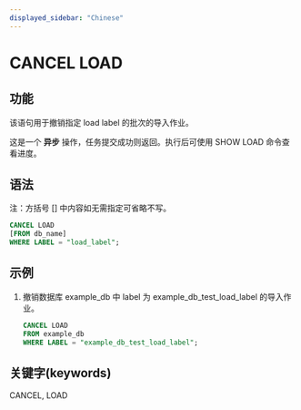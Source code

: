 ```yaml
---
displayed_sidebar: "Chinese"
---
```


# CANCEL LOAD

## 功能

该语句用于撤销指定 load label 的批次的导入作业。

这是一个 **异步** 操作，任务提交成功则返回。执行后可使用 SHOW LOAD 命令查看进度。

## 语法

注：方括号 [] 中内容如无需指定可省略不写。

```sql
CANCEL LOAD
[FROM db_name]
WHERE LABEL = "load_label";
```

## 示例

1. 撤销数据库 example_db 中 label 为 example_db_test_load_label 的导入作业。

    ```sql
    CANCEL LOAD
    FROM example_db
    WHERE LABEL = "example_db_test_load_label";
    ```

## 关键字(keywords)

CANCEL, LOAD
